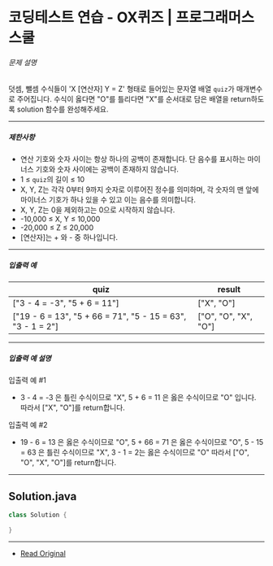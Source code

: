 
# 코딩테스트 연습 - OX퀴즈 | 프로그래머스 스쿨


###### 문제 설명

덧셈, 뺄셈 수식들이 'X \[연산자\] Y = Z' 형태로 들어있는 문자열 배열 `quiz`가 매개변수로 주어집니다. 수식이 옳다면 "O"를 틀리다면 "X"를 순서대로 담은 배열을 return하도록 solution 함수를 완성해주세요.

---

##### 제한사항

* 연산 기호와 숫자 사이는 항상 하나의 공백이 존재합니다. 단 음수를 표시하는 마이너스 기호와 숫자 사이에는 공백이 존재하지 않습니다.
* 1 ≤ `quiz`의 길이 ≤ 10
* X, Y, Z는 각각 0부터 9까지 숫자로 이루어진 정수를 의미하며, 각 숫자의 맨 앞에 마이너스 기호가 하나 있을 수 있고 이는 음수를 의미합니다.
* X, Y, Z는 0을 제외하고는 0으로 시작하지 않습니다.
* \-10,000 ≤ X, Y ≤ 10,000
* \-20,000 ≤ Z ≤ 20,000
* \[연산자\]는 + 와 - 중 하나입니다.

---

##### 입출력 예

| quiz                                                         | result                 |
| ------------------------------------------------------------ | ---------------------- |
| \["3 - 4 = -3", "5 + 6 = 11"\]                               | \["X", "O"\]           |
| \["19 - 6 = 13", "5 + 66 = 71", "5 - 15 = 63", "3 - 1 = 2"\] | \["O", "O", "X", "O"\] |

---

##### 입출력 예 설명

입출력 예 #1

* 3 - 4 = -3 은 틀린 수식이므로 "X", 5 + 6 = 11 은 옳은 수식이므로 "O" 입니다. 따라서 \["X", "O"\]를 return합니다.

입출력 예 #2

* 19 - 6 = 13 은 옳은 수식이므로 "O", 5 + 66 = 71 은 옳은 수식이므로 "O", 5 - 15 = 63 은 틀린 수식이므로 "X", 3 - 1 = 2는 옳은 수식이므로 "O" 따라서 \["O", "O", "X", "O"\]를 return합니다.

---
## Solution.java

```java
class Solution {
 
}
```

---
* [Read Original](https://school.programmers.co.kr/learn/courses/30/lessons/120907)